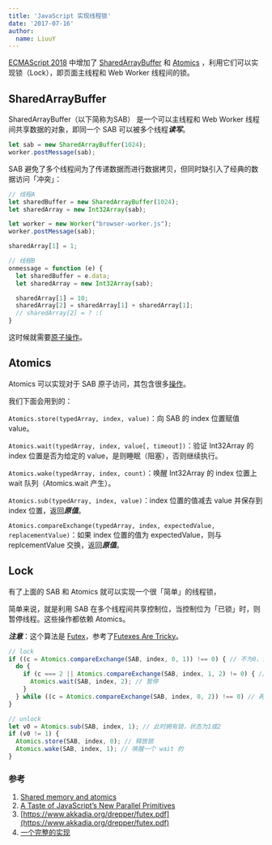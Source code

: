 ```yaml
---
title: 'JavaScript 实现线程锁'
date: '2017-07-16'
author:
  name: LiuuY
---
```


[ECMAScript 2018](https://tc39.github.io/ecma262/) 中增加了 [SharedArrayBuffer](https://tc39.github.io/ecma262/#sec-sharedarraybuffer-objects) 和 [Atomics](https://tc39.github.io/ecma262/#sec-atomics-object) ，利用它们可以实现锁（Lock），即页面主线程和 Web Worker 线程间的锁。

## SharedArrayBuffer

SharedArrayBuffer（以下简称为SAB） 是一个可以主线程和 Web Worker 线程间共享数据的对象，即同一个 SAB 可以被多个线程***读写***。

```javascript
let sab = new SharedArrayBuffer(1024);
worker.postMessage(sab);
```

SAB 避免了多个线程间为了传递数据而进行数据拷贝，但同时缺引入了经典的数据访问「冲突」：

```javascript
// 线程A
let sharedBuffer = new SharedArrayBuffer(1024);
let sharedArray = new Int32Array(sab);

let worker = new Worker("browser-worker.js");
worker.postMessage(sab);

sharedArray[1] = 1;

// 线程B
onmessage = function (e) {
  let sharedBuffer = e.data;
  let sharedArray = new Int32Array(sab);

  sharedArray[1] = 10;
  sharedArray[2] = sharedArray[1] + sharedArray[1];
  // sharedArray[2] = ? :(
}

```

这时候就需要[原子操作](https://en.wikipedia.org/wiki/Linearizability)。

## Atomics

Atomics 可以实现对于 SAB 原子访问，其包含很多[操作](https://developer.mozilla.org/en-US/docs/Web/JavaScript/Reference/Global_Objects/Atomics#Methods)。

我们下面会用到的：

`Atomics.store(typedArray, index, value)`：向 SAB 的 index 位置赋值 value。

`Atomics.wait(typedArray, index, value[, timeout])`：验证 Int32Array 的 index 位置是否为给定的 value，是则睡眠（阻塞），否则继续执行。

`Atomics.wake(typedArray, index, count)`：唤醒 Int32Array 的 index 位置上wait 队列（Atomics.wait 产生）。

`Atomics.sub(typedArray, index, value)`：index 位置的值减去 value 并保存到 index 位置，返回***原值***。

`Atomics.compareExchange(typedArray, index, expectedValue, replacementValue)`：如果 index 位置的值为 expectedValue，则与 replcementValue 交换，返回***原值***。

## Lock

有了上面的 SAB 和 Atomics 就可以实现一个很「简单」的线程锁，

简单来说，就是利用 SAB 在多个线程间共享控制位，当控制位为「已锁」时，则暂停线程。这些操作都依赖 Atomics。

***注意***：这个算法是 [Futex](https://en.wikipedia.org/wiki/Futex)，参考了[Futexes Are Tricky](https://www.akkadia.org/drepper/futex.pdf)。

```javascript
// lock 
if ((c = Atomics.compareExchange(SAB, index, 0, 1)) !== 0) { // 不为0，说明其他人持锁
  do {
    if (c === 2 || Atomics.compareExchange(SAB, index, 1, 2) != 0) { // 如果依旧得不到锁
      Atomics.wait(SAB, index, 2); // 暂停
    }
  } while ((c = Atomics.compareExchange(SAB, index, 0, 2)) !== 0) // 再次尝试获取锁
}

// unlock
let v0 = Atomics.sub(SAB, index, 1); // 此时拥有锁，状态为1或2
if (v0 != 1) {
  Atomics.store(SAB, index, 0); // 释放锁
  Atomics.wake(SAB, index, 1); // 唤醒一个 wait 的
}
```

### 参考

1. [Shared memory and atomics](http://exploringjs.com/es2016-es2017/ch_shared-array-buffer.html)
2. [A Taste of JavaScript’s New Parallel Primitives](https://hacks.mozilla.org/2016/05/a-taste-of-javascripts-new-parallel-primitives/)
3. [https://www.akkadia.org/drepper/futex.pdf](https://www.akkadia.org/drepper/futex.pdf)
4. [一个完整的实现](https://github.com/lars-t-hansen/js-lock-and-condition)
